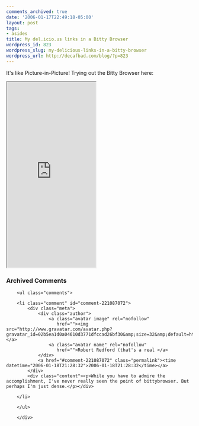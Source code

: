 ```yaml
---
comments_archived: true
date: '2006-01-17T22:49:18-05:00'
layout: post
tags:
- asides
title: My del.icio.us links in a Bitty Browser
wordpress_id: 823
wordpress_slug: my-delicious-links-in-a-bitty-browser
wordpress_url: http://decafbad.com/blog/?p=823
---
```

It's like Picture-in-Picture!  Trying out the Bitty Browser here:

<!-- WWW.BITTY.COM {embedded browser: START} -->
<iframe width="240" height="500" name="MB_8F58334DEB0F4E61A7EFE50FEF72FCE8" src="http://b1.bitty.com/browser/?a=0824B7B21C72qy4E8d5LFeNLRopEv1t8fUxfKo2OCE6i7WC0yKveSp9XRll1cg8ARxNBt18aGnbMiDqiN1jOpsTX2BM2tLJOlbEDmmOu3P%2BbRsLfQSal9K963GIuIDMFej%2Fjn1AjJFdJYvqRMZBVPVpzB7LP%2FbRBZK%2BlXRLxKLVf1DDZfF8RHNZlybsOifHuuuUJQwhoKiDPkdCsjefsNajzK2Y7qA%2FT"><table width="240" height="500" cellspacing=0 cellpadding=12 border=1><tr><td valign=top><b>0xDECAFBAD links</b><hr><br><a href="http://b1.bitty.com/browser/xmlparser/?mode=delicious_username&feed_url=http%3A%2F%2F69%2E9%2E36%2E73%2Frss%2Fdeusx" target=_blank onClick="MBw=window.open('http://b1.bitty.com/browser/?a=0824553D46C2qy4E8d5LFeNLRopEv1t8fUxfKo2OCE6i7WC0yKveSp9XRll1cg8ARxNBt18aGnbMiDqiN1jOpsTX2BM2tLJOlbEDmmOu3P%2BbRsLfQSal9K963GIuIDMFej%2Fjn1AjJFdJYvqRMZBVPVpzB7LP%2FbRBZK%2BlXRLxKLVf1DDZfF8RHNZlybsOifHuuuUJQwhoKiDPkdCsjefsNajzK2Y7qA%2FTmaOd4FwXiL5M','poMB_8F58334DEB0F4E61A7EFE50FEF72FCE8','toolbar=no,location=no,directories=no,status=no,menubar=no,scrollbars=yes,resizable=yes,width=240,height=480'); MBw.focus(); return false" onmouseover="window.status='Open in a new window';return true" onmouseout="window.status='';return true">Open "0xDECAFBAD links" in a new window</a><p><a href="http://www.bitty.com/" target=_blank>About Bitty Browser</a><p><a href="http://www.turnstyle.com/" target=_blank>About Turnstyle</a></td></tr></table></iframe>
<!-- WWW.BITTY.COM {embedded browser: END} -->

<div id="comments" class="comments archived-comments">
            <h3>Archived Comments</h3>
            
        <ul class="comments">
            
        <li class="comment" id="comment-221087072">
            <div class="meta">
                <div class="author">
                    <a class="avatar image" rel="nofollow" 
                       href=""><img src="http://www.gravatar.com/avatar.php?gravatar_id=02b5ea1d0a04610d3771dfccad26bf30&amp;size=32&amp;default=http://mediacdn.disqus.com/1320279820/images/noavatar32.png"/></a>
                    <a class="avatar name" rel="nofollow" 
                       href="">Robert Redford (that's a real </a>
                </div>
                <a href="#comment-221087072" class="permalink"><time datetime="2006-01-18T21:28:32">2006-01-18T21:28:32</time></a>
            </div>
            <div class="content"><p>While you have to admire the accomplishment, I've never really seen the point of bittybrowser. But perhaps I'm just dense.</p></div>
            
        </li>
    
        </ul>
    
        </div>
    